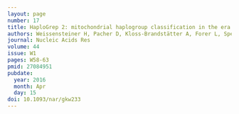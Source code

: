 ```yaml
---
layout: page
number: 17
title: HaploGrep 2: mitochondrial haplogroup classification in the era of high-throughput sequencing
authors: Weissensteiner H, Pacher D, Kloss-Brandstätter A, Forer L, Specht G, Bandelt H.-J, Kronenberg F, Salas A, Schönherr S
journal: Nucleic Acids Res
volume: 44
issue: W1
pages: W58-63
pmid: 27084951
pubdate:
  year: 2016
  month: Apr
  day: 15
doi: 10.1093/nar/gkw233
---
```

